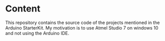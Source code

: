 # Content
This repository contains the source code of the projects mentioned in the Arduino StarterKit. My motivation is to use Atmel Studio 7 on windows 10 and not using the Arduino IDE.
